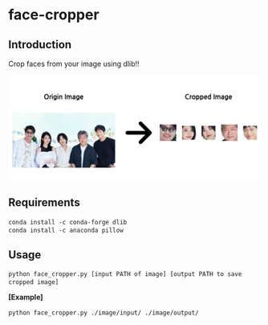 # face-cropper

## Introduction
Crop faces from your image using dlib!!

![Crop-faces](main_img.png)
## Requirements
```
conda install -c conda-forge dlib
conda install -c anaconda pillow
```
## Usage 
```
python face_cropper.py [input PATH of image] [output PATH to save cropped image]
```

**[Example]**
```
python face_cropper.py ./image/input/ ./image/output/
```